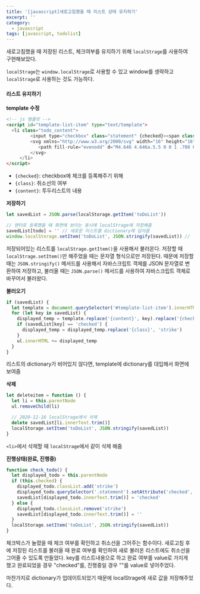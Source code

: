 ```yaml
---
title: '[javascript]새로고침했을 때 리스트 상태 유지하기'
excerpt: ''
category:
  - javascript
tags: [javascript, todolist]
---
```


새로고침했을 때 저장된 리스트, 체크여부를 유지하기 위해 `localStrage`를 사용하여 구현해보았다.

`localStrage`는 `window.localStrage`로 사용할 수 있고 window를 생략하고 `localStrage`로 사용하는 것도 가능하다.

#### 리스트 유지하기

**template 수정**

```html
<!-- js 템플릿 -->
<script id="template-list-item" type="text/template">
  <li class="todo_content">
         <input type="checkbox" class="statement" {checked}><span class="displayed_todo {class}">{content}</span>
         <svg xmlns="http://www.w3.org/2000/svg" width="16" height="16" fill="currentColor" class="bi bi-x" viewBox="0 0 16 16">
         	<path fill-rule="evenodd" d="M4.646 4.646a.5.5 0 0 1 .708 0L8 7.293l2.646-2.647a.5.5 0 0 1 .708.708L8.707 8l2.647 2.646a.5.5 0 0 1-.708.708L8 8.707l-2.646 2.647a.5.5 0 0 1-.708-.708L7.293 8 4.646 5.354a.5.5 0 0 1 0-.708z"/>
         </svg>
     </li>
</script>
```

- `{checked}`: checkbox에 체크를 등록해주기 위해
- `{class}`: 취소선의 여부
- `{content}`: 투두리스트의 내용

**저장하기**

```javascript
let savedList = JSON.parse(localStorage.getItem('toDoList'))

// 엔터로 등록했을 때 화면에 보이는 동시에 localStrage에 저장해줌
savedList[todo] = '' // 새로운 리스트를 dictionary에 담아줌
window.localStorage.setItem('toDoList', JSON.stringify(savedList)) // 업데이트된 dictionary를 localStrage에 새로 저장해줌
```

저장되어있는 리스트를 `localStrage.getItem()`을 사용해서 불러온다. 저장할 때 `localStrage.setItem()`만 해주었을 때는 문자열 형식으로만 저장된다. 때문에 저장할 때는 `JSON.stringify()` 메서드를 사용해서 자바스크립트 객체를 JSON 문자열로 변환하여 저장하고, 불러올 때는 `JSON.parse()` 메서드를 사용하여 자바스크립트 객체로 바꾸어서 불러왔다.

**불러오기**

```javascript
if (savedList) {
  let template = document.querySelector('#template-list-item').innerHTML
  for (let key in savedList) {
    displayed_temp = template.replace('{content}', key).replace('{checked}', savedList[key])
    if (savedList[key] == 'checked') {
      displayed_temp = displayed_temp.replace('{class}', 'strike')
    }
    ul.innerHTML += displayed_temp
  }
}
```

리스트의 dictionary가 비어있지 않다면, template에 dictionary를 대입해서 화면에 보여줌

**삭제**

```javascript
let deleteitem = function () {
  let li = this.parentNode
  ul.removeChild(li)

  // 2020-12-16 localStrage에서 삭제
  delete savedList[li.innerText.trim()]
  localStorage.setItem('toDoList', JSON.stringify(savedList))
}
```

`<li>`에서 삭제할 때 `localStrage`에서 같이 삭제 해줌

**진행상태(완료, 진행중)**

```javascript
function check_todo() {
  let displayed_todo = this.parentNode
  if (this.checked) {
    displayed_todo.classList.add('strike')
    displayed_todo.querySelector('.statement').setAttribute('checked', true)
    savedList[displayed_todo.innerText.trim()] = 'checked'
  } else {
    displayed_todo.classList.remove('strike')
    savedList[displayed_todo.innerText.trim()] = ''
  }
  localStorage.setItem('toDoList', JSON.stringify(savedList))
}
```

체크박스가 눌렸을 때 체크 여부를 확인하고 취소선을 그어주는 함수이다. 새로고침 후에 저장된 리스트를 불러올 때 완료 여부를 확인하여 새로 불러온 리스트에도 취소선을 그어줄 수 있도록 만들었다. key를 리스트내용으로 하고 완료 여부를 value로 가지게 했고 완료되었을 경우 "checked"를, 진행중일 경우 ""를 value로 넣어주었다.

마찬가지로 dictionary가 업데이트되었기 때문에 localStrage에 새로 값을 저장해주었다.
